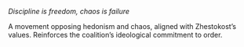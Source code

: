 *Discipline is freedom, chaos is failure*

A movement opposing hedonism and chaos, aligned with Zhestokost’s values.
Reinforces the coalition’s ideological commitment to order.